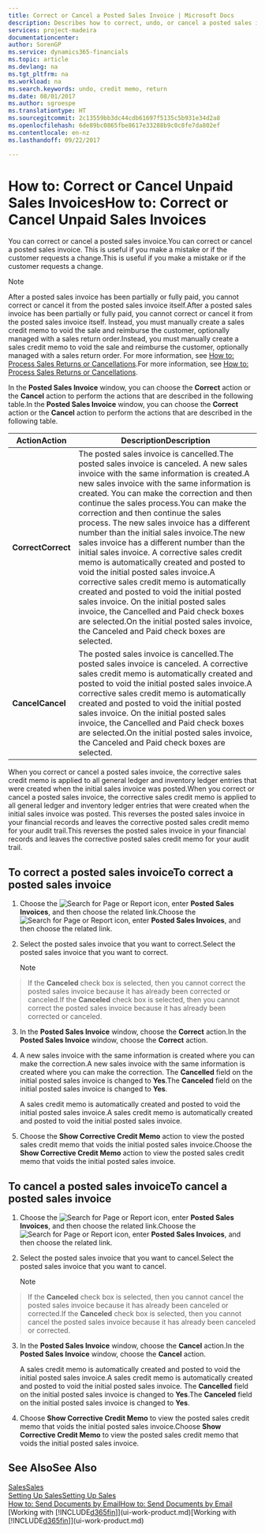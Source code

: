 ```yaml
---
title: Correct or Cancel a Posted Sales Invoice | Microsoft Docs
description: Describes how to correct, undo, or cancel a posted sales invoice and apply a sales credit memo.
services: project-madeira
documentationcenter: 
author: SorenGP
ms.service: dynamics365-financials
ms.topic: article
ms.devlang: na
ms.tgt_pltfrm: na
ms.workload: na
ms.search.keywords: undo, credit memo, return
ms.date: 08/01/2017
ms.author: sgroespe
ms.translationtype: HT
ms.sourcegitcommit: 2c13559bb3dc44cdb61697f5135c5b931e34d2a8
ms.openlocfilehash: 6de89bc0865fbe8617e33288b9c0c8fe7da802ef
ms.contentlocale: en-nz
ms.lasthandoff: 09/22/2017

---
```

# <a name="how-to-correct-or-cancel-unpaid-sales-invoices"></a><span data-ttu-id="6f722-103">How to: Correct or Cancel Unpaid Sales Invoices</span><span class="sxs-lookup"><span data-stu-id="6f722-103">How to: Correct or Cancel Unpaid Sales Invoices</span></span>
<span data-ttu-id="6f722-104">You can correct or cancel a posted sales invoice.</span><span class="sxs-lookup"><span data-stu-id="6f722-104">You can correct or cancel a posted sales invoice.</span></span> <span data-ttu-id="6f722-105">This is useful if you make a mistake or if the customer requests a change.</span><span class="sxs-lookup"><span data-stu-id="6f722-105">This is useful if you make a mistake or if the customer requests a change.</span></span>

> [!NOTE]  
>   <span data-ttu-id="6f722-106">After a posted sales invoice has been partially or fully paid, you cannot correct or cancel it from the posted sales invoice itself.</span><span class="sxs-lookup"><span data-stu-id="6f722-106">After a posted sales invoice has been partially or fully paid, you cannot correct or cancel it from the posted sales invoice itself.</span></span> <span data-ttu-id="6f722-107">Instead, you must manually create a sales credit memo to void the sale and reimburse the customer, optionally managed with a sales return order.</span><span class="sxs-lookup"><span data-stu-id="6f722-107">Instead, you must manually create a sales credit memo to void the sale and reimburse the customer, optionally managed with a sales return order.</span></span> <span data-ttu-id="6f722-108">For more information, see [How to: Process Sales Returns or Cancellations](sales-how-process-sales-returns-cancellations.md).</span><span class="sxs-lookup"><span data-stu-id="6f722-108">For more information, see [How to: Process Sales Returns or Cancellations](sales-how-process-sales-returns-cancellations.md).</span></span>

<span data-ttu-id="6f722-109">In the **Posted Sales Invoice** window, you can choose the **Correct** action or the **Cancel** action to perform the actions that are described in the following table.</span><span class="sxs-lookup"><span data-stu-id="6f722-109">In the **Posted Sales Invoice** window, you can choose the **Correct** action or the **Cancel** action to perform the actions that are described in the following table.</span></span>

| <span data-ttu-id="6f722-110">Action</span><span class="sxs-lookup"><span data-stu-id="6f722-110">Action</span></span> | <span data-ttu-id="6f722-111">Description</span><span class="sxs-lookup"><span data-stu-id="6f722-111">Description</span></span> |
| --- | --- |
| <span data-ttu-id="6f722-112">**Correct**</span><span class="sxs-lookup"><span data-stu-id="6f722-112">**Correct**</span></span> |<span data-ttu-id="6f722-113">The posted sales invoice is cancelled.</span><span class="sxs-lookup"><span data-stu-id="6f722-113">The posted sales invoice is canceled.</span></span> <span data-ttu-id="6f722-114">A new sales invoice with the same information is created.</span><span class="sxs-lookup"><span data-stu-id="6f722-114">A new sales invoice with the same information is created.</span></span> <span data-ttu-id="6f722-115">You can make the correction and then continue the sales process.</span><span class="sxs-lookup"><span data-stu-id="6f722-115">You can make the correction and then continue the sales process.</span></span> <span data-ttu-id="6f722-116">The new sales invoice has a different number than the initial sales invoice.</span><span class="sxs-lookup"><span data-stu-id="6f722-116">The new sales invoice has a different number than the initial sales invoice.</span></span> <span data-ttu-id="6f722-117">A corrective sales credit memo is automatically created and posted to void the initial posted sales invoice.</span><span class="sxs-lookup"><span data-stu-id="6f722-117">A corrective sales credit memo is automatically created and posted to void the initial posted sales invoice.</span></span> <span data-ttu-id="6f722-118">On the initial posted sales invoice, the Cancelled and Paid check boxes are selected.</span><span class="sxs-lookup"><span data-stu-id="6f722-118">On the initial posted sales invoice, the Canceled and Paid check boxes are selected.</span></span> |
| <span data-ttu-id="6f722-119">**Cancel**</span><span class="sxs-lookup"><span data-stu-id="6f722-119">**Cancel**</span></span> |<span data-ttu-id="6f722-120">The posted sales invoice is cancelled.</span><span class="sxs-lookup"><span data-stu-id="6f722-120">The posted sales invoice is canceled.</span></span> <span data-ttu-id="6f722-121">A corrective sales credit memo is automatically created and posted to void the initial posted sales invoice.</span><span class="sxs-lookup"><span data-stu-id="6f722-121">A corrective sales credit memo is automatically created and posted to void the initial posted sales invoice.</span></span> <span data-ttu-id="6f722-122">On the initial posted sales invoice, the Cancelled and Paid check boxes are selected.</span><span class="sxs-lookup"><span data-stu-id="6f722-122">On the initial posted sales invoice, the Canceled and Paid check boxes are selected.</span></span> |

<span data-ttu-id="6f722-123">When you correct or cancel a posted sales invoice, the corrective sales credit memo is applied to all general ledger and inventory ledger entries that were created when the initial sales invoice was posted.</span><span class="sxs-lookup"><span data-stu-id="6f722-123">When you correct or cancel a posted sales invoice, the corrective sales credit memo is applied to all general ledger and inventory ledger entries that were created when the initial sales invoice was posted.</span></span> <span data-ttu-id="6f722-124">This reverses the posted sales invoice in your financial records and leaves the corrective posted sales credit memo for your audit trail.</span><span class="sxs-lookup"><span data-stu-id="6f722-124">This reverses the posted sales invoice in your financial records and leaves the corrective posted sales credit memo for your audit trail.</span></span>

## <a name="to-correct-a-posted-sales-invoice"></a><span data-ttu-id="6f722-125">To correct a posted sales invoice</span><span class="sxs-lookup"><span data-stu-id="6f722-125">To correct a posted sales invoice</span></span>
1. <span data-ttu-id="6f722-126">Choose the ![Search for Page or Report](media/ui-search/search_small.png "Search for Page or Report icon") icon, enter **Posted Sales Invoices**, and then choose the related link.</span><span class="sxs-lookup"><span data-stu-id="6f722-126">Choose the ![Search for Page or Report](media/ui-search/search_small.png "Search for Page or Report icon") icon, enter **Posted Sales Invoices**, and then choose the related link.</span></span>  
2. <span data-ttu-id="6f722-127">Select the posted sales invoice that you want to correct.</span><span class="sxs-lookup"><span data-stu-id="6f722-127">Select the posted sales invoice that you want to correct.</span></span>

    > [!NOTE]  
>   <span data-ttu-id="6f722-128">If the **Canceled** check box is selected, then you cannot correct the posted sales invoice because it has already been corrected or canceled.</span><span class="sxs-lookup"><span data-stu-id="6f722-128">If the **Canceled** check box is selected, then you cannot correct the posted sales invoice because it has already been corrected or canceled.</span></span>
3. <span data-ttu-id="6f722-129">In the **Posted Sales Invoice** window, choose the **Correct** action.</span><span class="sxs-lookup"><span data-stu-id="6f722-129">In the **Posted Sales Invoice** window, choose the **Correct** action.</span></span>  
4. <span data-ttu-id="6f722-130">A new sales invoice with the same information is created where you can make the correction.</span><span class="sxs-lookup"><span data-stu-id="6f722-130">A new sales invoice with the same information is created where you can make the correction.</span></span> <span data-ttu-id="6f722-131">The **Cancelled** field on the initial posted sales invoice is changed to **Yes**.</span><span class="sxs-lookup"><span data-stu-id="6f722-131">The **Canceled** field on the initial posted sales invoice is changed to **Yes**.</span></span>

    <span data-ttu-id="6f722-132">A sales credit memo is automatically created and posted to void the initial posted sales invoice.</span><span class="sxs-lookup"><span data-stu-id="6f722-132">A sales credit memo is automatically created and posted to void the initial posted sales invoice.</span></span>
5. <span data-ttu-id="6f722-133">Choose the **Show Corrective Credit Memo** action to view the posted sales credit memo that voids the initial posted sales invoice.</span><span class="sxs-lookup"><span data-stu-id="6f722-133">Choose the **Show Corrective Credit Memo** action to view the posted sales credit memo that voids the initial posted sales invoice.</span></span>

## <a name="to-cancel-a-posted-sales-invoice"></a><span data-ttu-id="6f722-134">To cancel a posted sales invoice</span><span class="sxs-lookup"><span data-stu-id="6f722-134">To cancel a posted sales invoice</span></span>
1. <span data-ttu-id="6f722-135">Choose the ![Search for Page or Report](media/ui-search/search_small.png "Search for Page or Report icon") icon, enter **Posted Sales Invoices**, and then choose the related link.</span><span class="sxs-lookup"><span data-stu-id="6f722-135">Choose the ![Search for Page or Report](media/ui-search/search_small.png "Search for Page or Report icon") icon, enter **Posted Sales Invoices**, and then choose the related link.</span></span>  
2. <span data-ttu-id="6f722-136">Select the posted sales invoice that you want to cancel.</span><span class="sxs-lookup"><span data-stu-id="6f722-136">Select the posted sales invoice that you want to cancel.</span></span>

    > [!NOTE]  
>   <span data-ttu-id="6f722-137">If the **Canceled** check box is selected, then you cannot cancel the posted sales invoice because it has already been canceled or corrected.</span><span class="sxs-lookup"><span data-stu-id="6f722-137">If the **Canceled** check box is selected, then you cannot cancel the posted sales invoice because it has already been canceled or corrected.</span></span>
3. <span data-ttu-id="6f722-138">In the **Posted Sales Invoice** window, choose the **Cancel** action.</span><span class="sxs-lookup"><span data-stu-id="6f722-138">In the **Posted Sales Invoice** window, choose the **Cancel** action.</span></span>

    <span data-ttu-id="6f722-139">A sales credit memo is automatically created and posted to void the initial posted sales invoice.</span><span class="sxs-lookup"><span data-stu-id="6f722-139">A sales credit memo is automatically created and posted to void the initial posted sales invoice.</span></span> <span data-ttu-id="6f722-140">The **Cancelled** field on the initial posted sales invoice is changed to **Yes**.</span><span class="sxs-lookup"><span data-stu-id="6f722-140">The **Canceled** field on the initial posted sales invoice is changed to **Yes**.</span></span>
4. <span data-ttu-id="6f722-141">Choose **Show Corrective Credit Memo** to view the posted sales credit memo that voids the initial posted sales invoice.</span><span class="sxs-lookup"><span data-stu-id="6f722-141">Choose **Show Corrective Credit Memo** to view the posted sales credit memo that voids the initial posted sales invoice.</span></span>

## <a name="see-also"></a><span data-ttu-id="6f722-142">See Also</span><span class="sxs-lookup"><span data-stu-id="6f722-142">See Also</span></span>
[<span data-ttu-id="6f722-143">Sales</span><span class="sxs-lookup"><span data-stu-id="6f722-143">Sales</span></span>](sales-manage-sales.md)  
[<span data-ttu-id="6f722-144">Setting Up Sales</span><span class="sxs-lookup"><span data-stu-id="6f722-144">Setting Up Sales</span></span>](sales-setup-sales.md)  
[<span data-ttu-id="6f722-145">How to: Send Documents by Email</span><span class="sxs-lookup"><span data-stu-id="6f722-145">How to: Send Documents by Email</span></span>](ui-how-send-documents-email.md)  
<span data-ttu-id="6f722-146">[Working with [!INCLUDE[d365fin](includes/d365fin_md.md)]](ui-work-product.md)</span><span class="sxs-lookup"><span data-stu-id="6f722-146">[Working with [!INCLUDE[d365fin](includes/d365fin_md.md)]](ui-work-product.md)</span></span>

